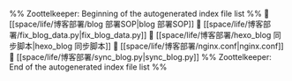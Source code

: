 %% Zoottelkeeper: Beginning of the autogenerated index file list  %%
📄 [[space/life/博客部署/blog 部署SOP|blog 部署SOP]]
📄 [[space/life/博客部署/fix_blog_data.py|fix_blog_data.py]]
📄 [[space/life/博客部署/hexo_blog 同步脚本|hexo_blog 同步脚本]]
📄 [[space/life/博客部署/nginx.conf|nginx.conf]]
📄 [[space/life/博客部署/sync_blog.py|sync_blog.py]]
%% Zoottelkeeper: End of the autogenerated index file list  %%

